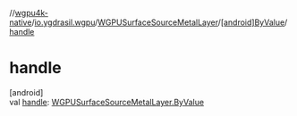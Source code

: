 //[wgpu4k-native](../../../../index.md)/[io.ygdrasil.wgpu](../../index.md)/[WGPUSurfaceSourceMetalLayer](../index.md)/[[android]ByValue](index.md)/[handle](handle.md)

# handle

[android]\
val [handle](handle.md): [WGPUSurfaceSourceMetalLayer.ByValue](../../../io.ygdrasil.wgpu.android/-w-g-p-u-surface-source-metal-layer/-by-value/index.md)